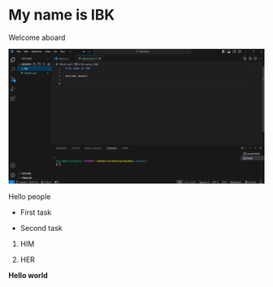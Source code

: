 # My name is IBK

Welcome aboard

![1](Pic/01.png)

Hello people

- First task

- Second task

1. HIM

2. HER

**Hello world**

